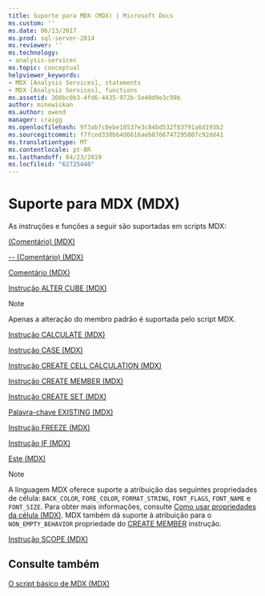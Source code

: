 ```yaml
---
title: Suporte para MDX (MDX) | Microsoft Docs
ms.custom: ''
ms.date: 06/13/2017
ms.prod: sql-server-2014
ms.reviewer: ''
ms.technology:
- analysis-services
ms.topic: conceptual
helpviewer_keywords:
- MDX [Analysis Services], statements
- MDX [Analysis Services], functions
ms.assetid: 308bc0b3-4fd6-4435-972b-5e40d9e3c99b
author: minewiskan
ms.author: owend
manager: craigg
ms.openlocfilehash: 9f3ab7c0ebe10537e3c84bd532f83791a6d193b2
ms.sourcegitcommit: f7fced330b64d6616aeb8766747295807c92dd41
ms.translationtype: MT
ms.contentlocale: pt-BR
ms.lasthandoff: 04/23/2019
ms.locfileid: "62725440"
---
```

# <a name="supported-mdx-mdx"></a>Suporte para MDX (MDX)
  As instruções e funções a seguir são suportadas em scripts MDX:  
  
 [&#40;Comentário&#41; &#40;MDX&#41;](/sql/mdx/comment-mdx)  
  
 [-- &#40;Comentário&#41; &#40;MDX&#41;](/sql/mdx/comment-mdx)  
  
 [Comentário &#40;MDX&#41;](/sql/mdx/comment-mdx)  
  
 [Instrução ALTER CUBE &#40;MDX&#41;](/sql/mdx/mdx-data-definition-alter-cube)  
  
> [!NOTE]  
>  Apenas a alteração do membro padrão é suportada pelo script MDX.  
  
 [Instrução CALCULATE &#40;MDX&#41;](/sql/mdx/mdx-scripting-calculate)  
  
 [Instrução CASE &#40;MDX&#41;](/sql/mdx/case-statement-mdx)  
  
 [Instrução CREATE CELL CALCULATION &#40;MDX&#41;](/sql/mdx/mdx-data-definition-create-cell-calculation)  
  
 [Instrução CREATE MEMBER &#40;MDX&#41;](/sql/mdx/mdx-data-definition-create-member)  
  
 [Instrução CREATE SET &#40;MDX&#41;](/sql/mdx/mdx-data-definition-create-set)  
  
 [Palavra-chave EXISTING &#40;MDX&#41;](mdx-query-existing-keyword.md)  
  
 [Instrução FREEZE &#40;MDX&#41;](/sql/mdx/mdx-scripting-freeze)  
  
 [Instrução IF &#40;MDX&#41;](/sql/mdx/mdx-scripting-if)  
  
 [Este &#40;MDX&#41;](/sql/mdx/this-mdx)  
  
> [!NOTE]  
>  A linguagem MDX oferece suporte a atribuição das seguintes propriedades de célula: `BACK_COLOR`, `FORE_COLOR`, `FORMAT_STRING`, `FONT_FLAGS`, `FONT_NAME` e `FONT_SIZE`. Para obter mais informações, consulte [Como usar propriedades da célula &#40;MDX&#41;](mdx-cell-properties-using-cell-properties.md). MDX também dá suporte à atribuição para o `NON_EMPTY_BEHAVIOR` propriedade do [CREATE MEMBER](/sql/mdx/mdx-data-definition-create-member) instrução.  
  
 [Instrução SCOPE &#40;MDX&#41;](/sql/mdx/mdx-scripting-scope)  
  
## <a name="see-also"></a>Consulte também  
 [O script básico de MDX &#40;MDX&#41;](the-basic-mdx-script-mdx.md)  
  
  
